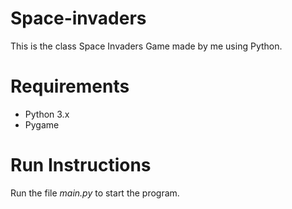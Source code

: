 # Space-invaders
This is the class Space Invaders Game made by me using Python.

# Requirements
- Python 3.x
- Pygame

# Run Instructions
Run the file *main.py* to start the program.

